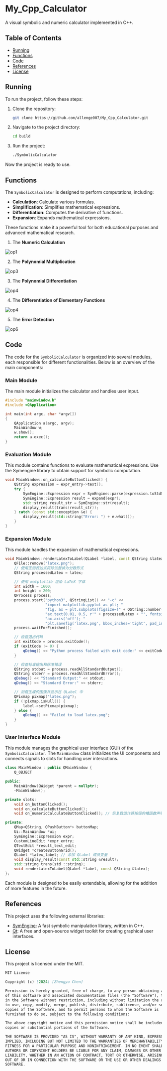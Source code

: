 # My_Cpp_Calculator

A visual symbolic and numeric calculator implemented in C++.

## Table of Contents

- [Running](#running)
- [Functions](#Functions)
- [Code](#code)
- [References](#References)
- [License](#license)

## Running

To run the project, follow these steps:

1. Clone the repository:
    ```bash
    git clone https://github.com/allenge007/My_Cpp_Calculator.git
    ```
2. Navigate to the project directory:
    ```bash
    cd build
    ```
3. Run the project:
    ```bash
    ./SymbolicCalculator
    ```

Now the project is ready to use.

## Functions

The `SymbolicCalculator` is designed to perform computations, including:

- **Calculation**: Calculate various formulas.
- **Simplification**: Simplifies mathematical expressions.
- **Differentiation**: Computes the derivative of functions.
- **Expansion**: Expands mathematical expressions.

These functions make it a powerful tool for both educational purposes and advanced mathematical research.

1. The **Numeric Calculation**

![op1](./videos/op1.gif)

2. The **Polynomial Multiplication**

![op3](./videos/op3.gif)

3. The **Polynomial Differentiation**

![op4](./videos/op4.gif)

4. The **Differentiation of Elementary Functions**

![op4](./videos/op5.gif)

5. The **Error Detection**

![op6](./videos/op6.gif)

## Code

The code for the `SymbolicCalculator` is organized into several modules, each responsible for different functionalities. Below is an overview of the main components:

### Main Module

The main module initializes the calculator and handles user input.

```cpp
#include "mainwindow.h"
#include <QApplication>

int main(int argc, char *argv[])
{
    QApplication a(argc, argv);
    MainWindow w;
    w.show();
    return a.exec();
}
```

### Evaluation Module

This module contains functions to evaluate mathematical expressions. Use the Symengine library to obtain support for symbolic computation.

```cpp
void MainWindow::on_calculateButtonClicked() {
    QString expression = expr_entry->text();
    try {
        SymEngine::Expression expr = SymEngine::parse(expression.toStdString());
        SymEngine::Expression result = expand(expr);
        std::string result_str = SymEngine::str(result);
        display_result(trans(result_str));
    } catch (const std::exception &e) {
        display_result(std::string("Error: ") + e.what());
    }
}
```

### Expansion Module

This module handles the expansion of mathematical expressions.

```cpp
void MainWindow::renderLatexToLabel(QLabel *label, const QString &latex) {
    QFile::remove("latex.png");
    // 使用正则表达式将除法替换为分数形式
    QString processedLatex = latex;

    // 使用 matplotlib 渲染 LaTeX 字体
    int width = 1600;
    int height = 200;
    QProcess process;
    process.start("python3", QStringList() << "-c" <<
                  "import matplotlib.pyplot as plt; "
                  "fig, ax = plt.subplots(figsize=(" + QString::number(width / 100.0) + ", " + QString::number(height / 100.0) + ")); "
                  "ax.text(0.01, 0.5, r'" + processedLatex + "', fontsize=20, ha='left', va='center'); "
                  "ax.axis('off'); "
                  "plt.savefig('latex.png', bbox_inches='tight', pad_inches=0);");
    process.waitForFinished();

    // 检查退出代码
    int exitCode = process.exitCode();
    if (exitCode != 0) {
        qDebug() << "Python process failed with exit code:" << exitCode;
    }

    // 检查标准输出和标准错误
    QString stdout = process.readAllStandardOutput();
    QString stderr = process.readAllStandardError();
    qDebug() << "Standard Output:" << stdout;
    qDebug() << "Standard Error:" << stderr;

    // 加载生成的图像并显示在 QLabel 中
    QPixmap pixmap("latex.png");
    if (!pixmap.isNull()) {
        label->setPixmap(pixmap);
    } else {
        qDebug() << "Failed to load latex.png";
    }
}
```

### User Interface Module


This module manages the graphical user interface (GUI) of the `SymbolicCalculator`. The `MainWindow` class initializes the UI components and connects signals to slots for handling user interactions.

```cpp
class MainWindow : public QMainWindow {
    Q_OBJECT

public:
    MainWindow(QWidget *parent = nullptr);
    ~MainWindow();

private slots:
    void on_buttonClicked();
    void on_calculateButtonClicked();
    void on_numericCalculateButtonClicked(); // 恢复数值计算按钮的槽函数声明

private:
    QMap<QString, QPushButton*> buttonMap;
    Ui::MainWindow *ui;
    SymEngine::Expression expr;
    CustomLineEdit *expr_entry;
    QTextEdit *result_text_edit;
    QWidget *createButtonGrid();
    QLabel *latex_label; // 添加 QLabel 成员变量
    void display_result(const std::string &result);
    std::string trans(std ::string);
    void renderLatexToLabel(QLabel *label, const QString &latex);
};
```

Each module is designed to be easily extendable, allowing for the addition of more features in the future.

## References

This project uses the following external libraries:

- [SymEngine](https://github.com/symengine/symengine): A fast symbolic manipulation library, written in C++.
- [Qt](https://www.qt.io/): A free and open-source widget toolkit for creating graphical user interfaces.


## License

This project is licensed under the MIT.

```markdown
MIT License

Copyright (c) [2024] [Zhengyu Chen]

Permission is hereby granted, free of charge, to any person obtaining a copy
of this software and associated documentation files (the "Software"), to deal
in the Software without restriction, including without limitation the rights
to use, copy, modify, merge, publish, distribute, sublicense, and/or sell
copies of the Software, and to permit persons to whom the Software is
furnished to do so, subject to the following conditions:

The above copyright notice and this permission notice shall be included in all
copies or substantial portions of the Software.

THE SOFTWARE IS PROVIDED "AS IS", WITHOUT WARRANTY OF ANY KIND, EXPRESS OR
IMPLIED, INCLUDING BUT NOT LIMITED TO THE WARRANTIES OF MERCHANTABILITY,
FITNESS FOR A PARTICULAR PURPOSE AND NONINFRINGEMENT. IN NO EVENT SHALL THE
AUTHORS OR COPYRIGHT HOLDERS BE LIABLE FOR ANY CLAIM, DAMAGES OR OTHER
LIABILITY, WHETHER IN AN ACTION OF CONTRACT, TORT OR OTHERWISE, ARISING FROM,
OUT OF OR IN CONNECTION WITH THE SOFTWARE OR THE USE OR OTHER DEALINGS IN THE
SOFTWARE.
```